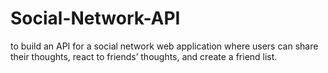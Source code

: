 # Social-Network-API
to build an API for a social network web application where users can share their thoughts, react to friends’ thoughts, and create a friend list.
